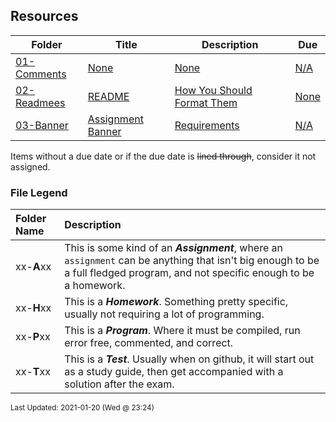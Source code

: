 ## Resources

| Folder | Title | Description | Due |
|-----|-----|-----|-----|
| <a href="https://github.com/rugbyprof/2143-Object-Oriented-Programming/tree/master/Resources/01-Comments">01-Comments</a> | <a href="https://github.com/rugbyprof/2143-Object-Oriented-Programming/tree/master/Resources/01-Comments">None</a> | <a href="https://github.com/rugbyprof/2143-Object-Oriented-Programming/tree/master/Resources/01-Comments">None</a> | <a href="https://github.com/rugbyprof/2143-Object-Oriented-Programming/tree/master/Resources/01-Comments">N/A</a> |
| <a href="https://github.com/rugbyprof/2143-Object-Oriented-Programming/tree/master/Resources/02-Readmees">02-Readmees</a> | <a href="https://github.com/rugbyprof/2143-Object-Oriented-Programming/tree/master/Resources/02-Readmees"> README </a> | <a href="https://github.com/rugbyprof/2143-Object-Oriented-Programming/tree/master/Resources/02-Readmees"> How You Should Format Them</a> | <a href="https://github.com/rugbyprof/2143-Object-Oriented-Programming/tree/master/Resources/02-Readmees"> None</a> |
| <a href="https://github.com/rugbyprof/2143-Object-Oriented-Programming/tree/master/Resources/03-Banner">03-Banner</a> | <a href="https://github.com/rugbyprof/2143-Object-Oriented-Programming/tree/master/Resources/03-Banner"> Assignment Banner </a> | <a href="https://github.com/rugbyprof/2143-Object-Oriented-Programming/tree/master/Resources/03-Banner"> Requirements</a> | <a href="https://github.com/rugbyprof/2143-Object-Oriented-Programming/tree/master/Resources/03-Banner">N/A</a> |

Items without a due date or if the due date is ~~lined through~~, consider it not assigned.
### File Legend

| Folder Name | Description |
|:-----------|:-------------|
|xx-**A**xx | This is some kind of an ***Assignment***, where an `assignment` can be anything that isn't big enough to be a full fledged program, and not specific enough to be a homework. |
|xx-**H**xx | This is a ***Homework***. Something pretty specific, usually not requiring a lot of programming. |
|xx-**P**xx | This is a ***Program***. Where it must be compiled, run error free, commented, and correct. |
|xx-**T**xx | This is a ***Test***. Usually when on github, it will start out as a study guide, then get accompanied with a solution after the exam. |

<sup>Last Updated: 2021-01-20 (Wed @ 23:24)</sup>